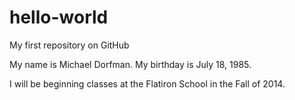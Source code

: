 hello-world
===========

My first repository on GitHub

My name is Michael Dorfman. My birthday is July 18, 1985.

I will be beginning classes at the Flatiron School in the Fall of 2014.
